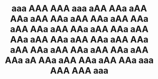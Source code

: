 <h1 align="center">
                   aaa AAA AAA aaa
               aAA                 AAa
           aAA                         AAa
        aAA                               AAa
      aAA                                   AAa
    aAA                                       AAa
   aAA                                         AAa
  aAA                                           AAa
 aAA                                             AAa
 aAA                                             AAa
 aAA                                             AAa
 aAA                                             AAa
 aAA                                             AAa
  aAA                                           AAa
   aAA                                         AAa
    aAA                                       AAa
      aAA                                   AAa
        aA                                AAa
           aAA                         AAa
               aAA                 AAa
                   aaa AAA AAA aaa
</h1>
